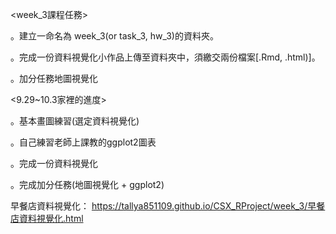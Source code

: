 <week_3課程任務>

。建立一命名為 week_3(or task_3, hw_3)的資料夾。

。完成一份資料視覺化小作品上傳至資料夾中，須繳交兩份檔案[.Rmd, .html)]。

。加分任務地圖視覺化


<9.29~10.3家裡的進度>

。基本畫圖練習(選定資料視覺化)

。自己練習老師上課教的ggplot2圖表

。完成一份資料視覺化

。完成加分任務(地圖視覺化 + ggplot2)

早餐店資料視覺化：
https://tallya851109.github.io/CSX_RProject/week_3/早餐店資料視覺化.html

